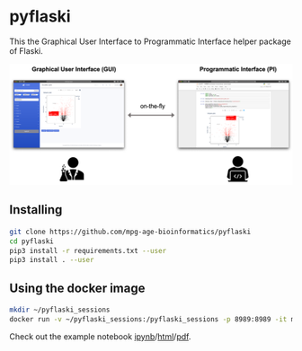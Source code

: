 # pyflaski

This the Graphical User Interface to Programmatic Interface helper package of Flaski.

![flaski](/Flaski.Readme.png)

## Installing 

```bash
git clone https://github.com/mpg-age-bioinformatics/pyflaski
cd pyflaski
pip3 install -r requirements.txt --user
pip3 install . --user
```

## Using the docker image

```bash
mkdir ~/pyflaski_sessions
docker run -v ~/pyflaski_sessions:/pyflaski_sessions -p 8989:8989 -it mpgagebioinformatics/pyflaski jupyter lab --allow-root --ip=0.0.0.0 --port=8989
```

Check out the example notebook [ipynb](example.ipynb)/[html](example.html)/[pdf](example.pdf).